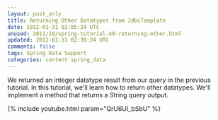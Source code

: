 ```yaml
---           
layout: post_only
title: Returning Other Datatypes from JdbcTemplate
date: 2012-01-31 02:05:24 UTC
unused: 2011/10/spring-tutorial-40-returning-other.html
updated: 2012-01-31 02:39:24 UTC
comments: false
tags: Spring Data Support
categories: content spring_data
---
```


We returned an integer datatype result from our query in the previous tutorial. In this tutorial, we'll learn how to return other datatypes. We'll implement a method that returns a String query output.

{% include youtube.html param="QrU6UI_bSbU" %}